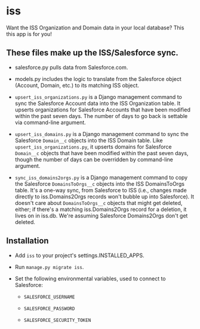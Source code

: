 # iss

Want the ISS Organization and Domain data in your local database?
This this app is for you!

## These files make up the ISS/Salesforce sync.

* salesforce.py pulls data from Salesforce.com.

* models.py includes the logic to translate from the Salesforce object
  (Account, Domain, etc.) to its matching ISS object.

* `upsert_iss_organizations.py` is a Django management command to sync
  the Salesforce Account data into the ISS Organization table.  It
  upserts organizations for Salesforce Accounts that have been
  modified within the past seven days.  The number of days to go back
  is settable via command-line argument.

* `upsert_iss_domains.py` is a Django management command to sync the
  Salesforce `Domain__c` objects into the ISS Domain table.  Like
  `upsert_iss_organizations.py`, it upserts domains for Salesforce
  `Domain__c` objects that have been modified within the past seven
  days, though the number of days can be overridden by command-line
  argument.

* `sync_iss_domains2orgs.py` is a Django management command to copy
  the Salesforce `DomainsToOrgs__c` objects into the ISS DomainsToOrgs
  table.  It's a one-way sync, from Salesforce to ISS (i.e., changes
  made directly to iss.Domains2Orgs records won't bubble up into
  Salesforce).  It doesn't care about `DomainsToOrgs__c` objects that
  might get deleted, either; if there's a matching iss.Domains2Orgs
  record for a deletion, it lives on in iss.db.  We're assuming
  Salesforce Domains2Orgs don't get deleted.

## Installation

* Add `iss` to your project's settings.INSTALLED_APPS.
 
* Run `manage.py migrate iss`.

* Set the following environmental variables, used to connect to Salesforce:

  * `SALESFORCE_USERNAME`

  * `SALESFORCE_PASSWORD`

  * `SALESFORCE_SECURITY_TOKEN`
